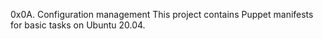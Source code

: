 0x0A. Configuration management
This project contains Puppet manifests for basic tasks on Ubuntu 20.04.
